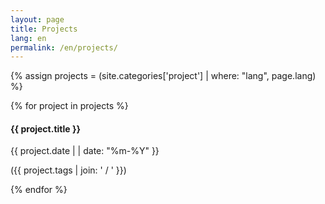 ```yaml
---
layout: page
title: Projects
lang: en
permalink: /en/projects/
---
```


{% assign projects = (site.categories['project'] | where: "lang", page.lang) %}

<div id="projects">
    <div class="row">
    {% for project in projects %}
            <div class="col-md-2 col-sm-3 col-xs-6 project-item">
                <a href="{{site.baseurl}}{{project.url}} " class="project-link" >
                    <div class="project-hover">
                        <div class="project-hover-content">
                            <i class="fa fa-headphones fa-3x"></i>
                        </div>
                    </div>
                    <img src="{{site.baseurl}}/img/project/{{ project.thumb }}" class="img-responsive img-centered" alt="">
                </a>
                <div class="project-caption">
                    <h4>{{ project.title }}</h4>
                    <p>{{ project.date | | date: "%m-%Y" }}</p>
                    <p>({{ project.tags | join: ' / ' }})</p>
                </div>
            </div>
    {% endfor %}
    </div>
</div>


